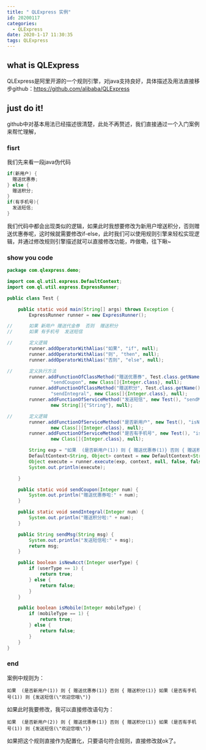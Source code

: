 ```yaml
---
title: " QLExpress 实例"
id: 20200117
categories:
  - QLExpress
date: 2020-1-17 11:30:35
tags: QLExpress
---
```


## what is QLExpress
QLExpress是阿里开源的一个规则引擎，对java支持良好，具体描述及用法直接移步github：https://github.com/alibaba/QLExpress

## just do it!
github中对基本用法已经描述很清楚，此处不再赘述，我们直接通过一个入门案例来帮忙理解，

### fisrt 
我们先来看一段java伪代码
```java
if(新用户) {
  赠送优惠券;
} else {
  赠送积分;
}
if(有手机号){
  发送短信;
}
```
我们代码中都会出现类似的逻辑，如果此时我想要修改为新用户增送积分，否则赠送优惠券呢，这时候就需要修改if-else，此时我们可以使用规则引擎来轻松实现逻辑，并通过修改规则引擎描述就可以直接修改功能，咋做嘞，往下瞅~

### show you code
```java
package com.qlexpress.demo;

import com.ql.util.express.DefaultContext;
import com.ql.util.express.ExpressRunner;

public class Test {

    public static void main(String[] args) throws Exception {
        ExpressRunner runner = new ExpressRunner();

//      如果 新用户 赠送代金券  否则  赠送积分
//      如果 有手机号  发送短信

//      定义逻辑
        runner.addOperatorWithAlias("如果", "if", null);
        runner.addOperatorWithAlias("则", "then", null);
        runner.addOperatorWithAlias("否则", "else", null);

//      定义执行方法
        runner.addFunctionOfClassMethod("赠送优惠券", Test.class.getName(),
                "sendCoupon", new Class[]{Integer.class}, null);
        runner.addFunctionOfClassMethod("赠送积分", Test.class.getName(),
                "sendIntegral", new Class[]{Integer.class}, null);
        runner.addFunctionOfServiceMethod("发送短信", new Test(), "sendMsg",
                new String[]{"String"}, null);

//      定义逻辑
        runner.addFunctionOfServiceMethod("是否新用户", new Test(), "isNewAcct",
                new Class[]{Integer.class}, null);
        runner.addFunctionOfServiceMethod("是否有手机号", new Test(), "isMobile",
                new Class[]{Integer.class}, null);

        String exp = "如果  (是否新用户(1)) 则 { 赠送优惠券(1)} 否则 { 赠送积分(1)} 如果 (是否有手机号(1)) 则 {发送短信(\"欢迎您哦\")}";
        DefaultContext<String, Object> context = new DefaultContext<String, Object>();
        Object execute = runner.execute(exp, context, null, false, false, null);
        System.out.println(execute);

    }

    public static void sendCoupon(Integer num) {
        System.out.println("赠送优惠券啦:" + num);
    }

    public static void sendIntegral(Integer num) {
        System.out.println("赠送积分啦:" + num);
    }

    public String sendMsg(String msg) {
        System.out.println("发送短信啦:" + msg);
        return msg;
    }

    public boolean isNewAcct(Integer userType) {
        if (userType == 1) {
            return true;
        } else {
            return false;
        }
    }

    public boolean isMobile(Integer mobileType) {
        if (mobileType == 1) {
            return true;
        } else {
            return false;
        }
    }
}
```
### end
案例中规则为：
```
如果  (是否新用户(1)) 则 { 赠送优惠券(1)} 否则 { 赠送积分(1)} 如果 (是否有手机号(1)) 则 {发送短信(\"欢迎您哦\")}
```
如果此时我要修改，我可以直接修改语句为：
```
如果  (是否新用户(2)) 则 { 赠送优惠券(1)} 否则 { 赠送积分(1)} 如果 (是否有手机号(1)) 则 {发送短信(\"欢迎您哦\")}
```
如果把这个规则直接作为配置化，只要语句符合规则，直接修改就ok了。